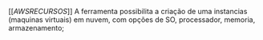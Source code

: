 [[_AWSRECURSOS_]]
A ferramenta possibilita a criação de uma instancias (maquinas virtuais) em nuvem, com opções de SO, processador, memoria, armazenamento;